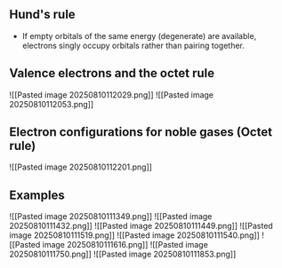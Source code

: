 ## Hund's rule
* If empty orbitals of the same energy (degenerate) are available, electrons singly occupy orbitals rather than pairing together.

## Valence electrons and the octet rule
![[Pasted image 20250810112029.png]]
![[Pasted image 20250810112053.png]]

## Electron configurations for noble gases (Octet rule)
![[Pasted image 20250810112201.png]]

## Examples
![[Pasted image 20250810111349.png]]
![[Pasted image 20250810111432.png]]
![[Pasted image 20250810111449.png]]
![[Pasted image 20250810111519.png]]
![[Pasted image 20250810111540.png]]
![[Pasted image 20250810111616.png]]
![[Pasted image 20250810111750.png]]
![[Pasted image 20250810111853.png]]

